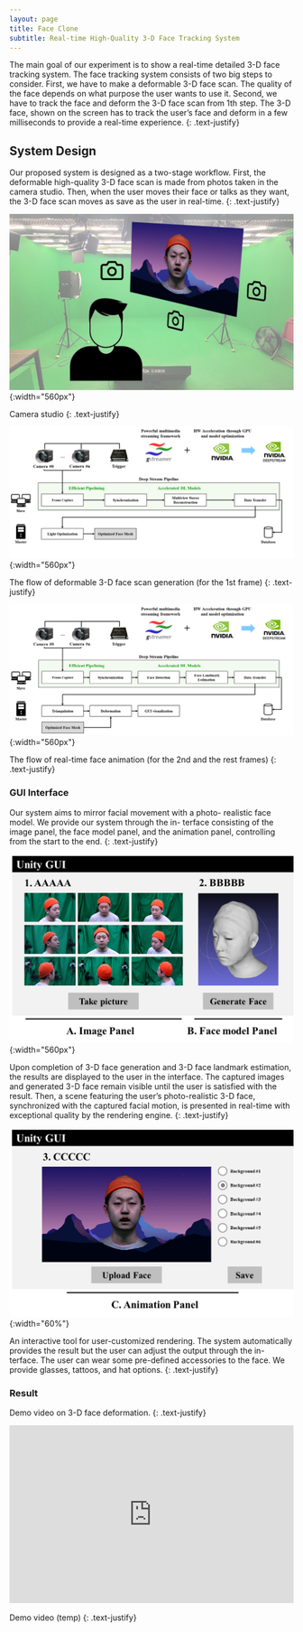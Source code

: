 ```yaml
---
layout: page
title: Face Clone
subtitle: Real-time High-Quality 3-D Face Tracking System
---
```


The main goal of our experiment is to show a real-time detailed 3-D face tracking system. The face tracking system consists of two big steps to consider. First, we have to make a deformable 3-D face scan. The quality of the face depends on what purpose the user wants to use it. Second, we have to track the face and deform the 3-D face scan from 1th step. The 3-D face, shown on the screen has to track the user’s face and deform in a few milliseconds to provide a real-time experience.
{: .text-justify}


## System Design

Our proposed system is designed as a two-stage workflow. First, the deformable high-quality 3-D face scan is made from photos taken in the camera studio. Then, when the user moves their face or talks as they want, the 3-D face scan moves as save as the user in real-time.
{: .text-justify}

![Studio](/assets/img/1_system.png){:width="560px"}

Camera studio
{: .text-justify}

![Flow](/assets/img/3_flow1.png){:width="560px"}

The flow of deformable 3-D face scan generation (for the 1st frame)
{: .text-justify}

![Flow](/assets/img/3_flow2.png){:width="560px"}

The flow of real-time face animation (for the 2nd and the rest frames)
{: .text-justify}


### GUI Interface

Our system aims to mirror facial movement with a photo- realistic face model. We provide our system through the in- terface consisting of the image panel, the face model panel, and the animation panel, controlling from the start to the end.
{: .text-justify}

![Flow](/assets/img/4_interfacea.png){:width="560px"}

Upon completion of 3-D face generation and 3-D face landmark estimation, the results are displayed to the user in the interface. The captured images and generated 3-D face remain visible until the user is satisfied with the result. Then, a scene featuring the user’s photo-realistic 3-D face, synchronized with the captured facial motion, is presented in real-time with exceptional quality by the rendering engine.
{: .text-justify}

![Flow](/assets/img/4_interfaceb.png){:width="60%"}

An interactive tool for user-customized rendering. The system automatically provides the result but the user can adjust the output through the in- terface. The user can wear some pre-defined accessories to the face. We provide glasses, tattoos, and hat options.
{: .text-justify}


### Result

Demo video on 3-D face deformation.
{: .text-justify}

<iframe
        width="100%" height="315" src="https://www.youtube.com/embed/aaCEkpZXNpA" title="YouTube video player" frameborder="0" allow="accelerometer; autoplay; clipboard-write; encrypted-media; gyroscope; picture-in-picture; web-share" allowfullscreen>
</iframe>

Demo video (temp)
{: .text-justify}
